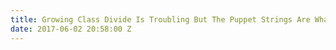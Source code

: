 ```yaml
---
title: Growing Class Divide Is Troubling But The Puppet Strings Are What Scare Me
date: 2017-06-02 20:58:00 Z
---
```


